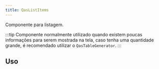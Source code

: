 ```yaml
---
title: QasListItems
---
```


<div class="flex q-gutter-x-md">
  <doc-link title="Quasar Componente" name="QList" href="https://quasar.dev/vue-components/list-and-list-items#introduction" />
</div>

Componente para listagem.

<doc-api file="list-items/QasListItems" name="QasListItems" />

:::tip
Componente normalmente utilizado quando existem poucas informações para serem mostrada na tela, caso tenha uma quantidade grande, é recomendado utilizar o `QasTableGenerator`.
:::

## Uso

<doc-example file="QasListItems/Basic" title="Básico" />
